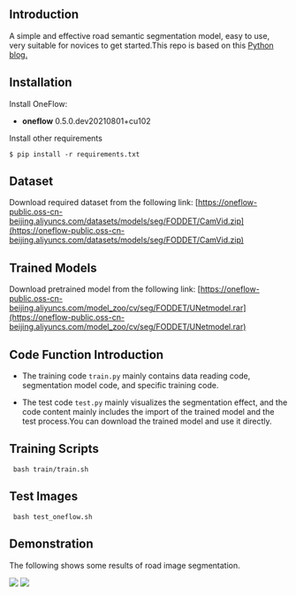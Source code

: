 ## Introduction
A simple and effective road semantic segmentation model, easy to use, very suitable for novices to get started.This repo is based on this [Python blog.](https://github.com/Yannnnnnnnnnnn/learnPyTorch/blob/master/road%20segmentation%20(camvid).ipynb)

## Installation

Install OneFlow:
- **oneflow**   0.5.0.dev20210801+cu102

Install other requirements
```
$ pip install -r requirements.txt
```    


## Dataset
Download required dataset from the following link:
[https://oneflow-public.oss-cn-beijing.aliyuncs.com/datasets/models/seg/FODDET/CamVid.zip](https://oneflow-public.oss-cn-beijing.aliyuncs.com/datasets/models/seg/FODDET/CamVid.zip)

## Trained Models
Download pretrained model from the following link:
[https://oneflow-public.oss-cn-beijing.aliyuncs.com/model_zoo/cv/seg/FODDET/UNetmodel.rar](https://oneflow-public.oss-cn-beijing.aliyuncs.com/model_zoo/cv/seg/FODDET/UNetmodel.rar)

## Code Function Introduction

- The training code `train.py` mainly contains data reading code, segmentation model code, and specific training code.

- The test code `test.py` mainly visualizes the segmentation effect, and the code content mainly includes the import of the trained model and the test process.You can download the trained model and use it directly.

## Training Scripts 

 ` bash train/train.sh`

## Test Images

 ` bash test_oneflow.sh`

## Demonstration
The following shows some results of road image segmentation.


<img src="https://z3.ax1x.com/2021/08/26/hm34OA.png"/>

<img src="https://z3.ax1x.com/2021/08/26/hm3hyd.png"/>
